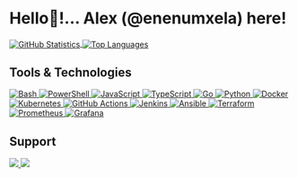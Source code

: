 # Hello👋!... Alex (@enenumxela) here!

<a href="https://github.com/enenumxela">
	<img align="center" src="https://github-readme-stats.vercel.app/api?username=enenumxela&show_icons=true&count_private=true&line_height=27&custom_title=Github%20Statistics&bg_color=0D1117&text_color=C9D1D9&border_color=30363D" alt="GitHub Statistics">
</a>
<a href="https://github.com/enenumxela">
	<img align="center" src="https://github-readme-stats.vercel.app/api/top-langs/?username=enenumxela&langs_count=3&custom_title=Top%20Languages&bg_color=0D1117&text_color=C9D1D9&border_color=30363D" alt="Top Languages">
</a>

## Tools & Technologies

<a href="#">
	<img alt="Bash" src="https://img.shields.io/badge/Bash-121011.svg?logo=gnu-bash&logoColor=white&style=flat">
</a>
<a href="#">
	<img alt="PowerShell" src="https://img.shields.io/badge/PowerShell-5391FE.svg?logo=powershell&logoColor=white&style=flat">
</a>
<a href="#">
	<img alt="JavaScript" src="https://img.shields.io/badge/JavaScript-F7DF1E.svg?logo=javascript&logoColor=black&style=flat">
</a>
<a href="#">
	<img alt="TypeScript" src="https://img.shields.io/badge/TypeScript-2671E5.svg?logo=typescript&logoColor=white&style=flat">
</a>
<a href="#">
	<img alt="Go" src="https://img.shields.io/badge/Go-00ADD8.svg?logo=go&logoColor=white&style=flat">
</a>
<a href="#">
	<img alt="Python" src="https://img.shields.io/badge/Python-3776AB.svg?logo=python&logoColor=white&style=flat">
</a>
<a href="#">
	<img alt="Docker" src="https://img.shields.io/badge/Docker-2496ED.svg?logo=docker&logoColor=white&style=flat">
</a>
<a href="#">
	<img alt="Kubernetes" src="https://img.shields.io/badge/Kubernetes-326CE5.svg?logo=kubernetes&logoColor=white&style=flat">
</a>
<a href="#">
	<img alt="GitHub Actions" src="https://img.shields.io/badge/GitHub%20Actions-181717.svg?logo=github%20actions&logoColor=white&style=flat">
</a>
<a href="#">
	<img alt="Jenkins" src="https://img.shields.io/badge/Jenkins-D24939.svg?logo=jenkins&logoColor=white&style=flat">
</a>
<a href="#">
	<img alt="Ansible" src="https://img.shields.io/badge/Ansible-EE0000.svg?logo=ansible&logoColor=white&style=flat">
</a>
<a href="#">
	<img alt="Terraform" src="https://img.shields.io/badge/Terraform-844FBA.svg?logo=terraform&logoColor=white&style=flat">
</a>
<a href="#">
	<img alt="Prometheus" src="https://img.shields.io/badge/Prometheus-E6522C.svg?logo=prometheus&logoColor=white&style=flat">
</a>
<a href="#">
	<img alt="Grafana" src="https://img.shields.io/badge/Grafana-F46800.svg?logo=grafana&logoColor=white&style=flat">
</a>

## Support

<a href="https://www.buymeacoffee.com/enenumxela">
	<img src="https://img.shields.io/badge/buy%20me%20a%20coffee-%23FFDD00.svg?&style=flat&logo=buy%20me%20a%20coffee&logoColor=black">
</a>
<a href="https://github.com/sponsors/enenumxela">
	<img src="https://img.shields.io/badge/github%20sponsors-%23EA4AAA.svg?&style=flat&logo=github%20sponsors&logoColor=white">
</a>
